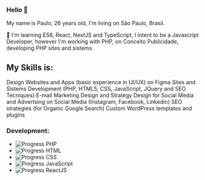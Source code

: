 ### Hello 👋

My name is Paulo, 26 years old, I'm living on São Paulo, Brasil.

🌱 I'm learning ES6, React, NextJS and TypeScript, I intent to be a Javascript Developer, however I'm working with PHP, on Conceito Publicidade, developing PHP sites and sistems.

## My Skills is:

Design Websites and Apps (basic experience in UI/UX) on Figma
Sites and Sistems Development (PHP, HTML5, CSS, JavaScript, JQuery and SEO Tecniques)
E-mail Marketing Design and Strategy
Design for Social Media and Advertsing on Social Media (Instagram, Facebook, Linkedin)
SEO strategies (for Organic Google Search)
Custom WordPress templates and plugins

### Development:

- ![Progress](https://progress-bar.dev/80/) PHP
- ![Progress](https://progress-bar.dev/98/) HTML
- ![Progress](https://progress-bar.dev/98/) CSS
- ![Progress](https://progress-bar.dev/80/) JavaScript
- ![Progress](https://progress-bar.dev/50/) ReactJS
